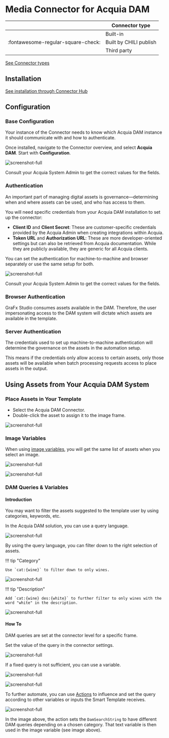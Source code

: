 # Media Connector for Acquia DAM

|  | Connector type |
| --- | --- |
|  | Built-in |
| :fontawesome-regular-square-check: | Built by CHILI publish |
|  | Third party |

[See Connector types](/GraFx-Studio/concepts/connectors/#types-of-connectors)

## Installation

[See installation through Connector Hub](/GraFx-Studio/guides/connector-hub/)

## Configuration

### Base Configuration

Your instance of the Connector needs to know which Acquia DAM instance it should communicate with and how to authenticate.

Once installed, navigate to the Connector overview, and select **Acquia DAM**. Start with **Configuration**.

![screenshot-full](config.png)

Consult your Acquia System Admin to get the correct values for the fields.

### Authentication

An important part of managing digital assets is governance—determining when and where assets can be used, and who has access to them.

You will need specific credentials from your Acquia DAM installation to set up the connector:

- **Client ID** and **Client Secret**: These are customer-specific credentials provided by the Acquia Admin when creating integrations within Acquia.
- **Token URL** and **Authorization URL**: These are more developer-oriented settings but can also be retrieved from Acquia documentation. While they are publicly available, they are generic for all Acquia clients.

You can set the authentication for machine-to-machine and browser separately or use the same setup for both.

![screenshot-full](config-auth.png)

Consult your Acquia System Admin to get the correct values for the fields.

### Browser Authentication

GraFx Studio consumes assets available in the DAM. Therefore, the user impersonating access to the DAM system will dictate which assets are available in the template.

### Server Authentication

The credentials used to set up machine-to-machine authentication will determine the governance on the assets in the automation setup.

This means if the credentials only allow access to certain assets, only those assets will be available when batch processing requests access to place assets in the output.

## Using Assets from Your Acquia DAM System

### Place Assets in Your Template

- Select the Acquia DAM Connector.
- Double-click the asset to assign it to the image frame.

![screenshot-full](acquia_assets.gif)

### Image Variables

When using [image variables](/GraFx-Studio/guides/template-variables/assign/#assign-template-variable-to-image-frame), you will get the same list of assets when you select an image.

![screenshot-full](var1.png)

![screenshot-full](var2.png)

### DAM Queries & Variables

#### Introduction

You may want to filter the assets suggested to the template user by using categories, keywords, etc.

In the Acquia DAM solution, you can use a query language.

![screenshot-full](assets1.png)

By using the query language, you can filter down to the right selection of assets.

!!! tip "Category"

    Use `cat:{wine}` to filter down to only wines.

![screenshot-full](assets2.png)

!!! tip "Description"

    Add `cat:{wine} des:{white}` to further filter to only wines with the word "white" in the description.
    
![screenshot-full](assets3.png)

#### How To

DAM queries are set at the connector level for a specific frame.

Set the value of the query in the connector settings.

![screenshot-full](query1.png)

If a fixed query is not sufficient, you can use a variable.

![screenshot-full](query2.png)

![screenshot-full](query3.png)

To further automate, you can use [Actions](/GraFx-Studio/guides/actions/create/) to influence and set the query according to other variables or inputs the Smart Template receives.

![screenshot-full](query4.png)

In the image above, the action sets the `DamSearchString` to have different DAM queries depending on a chosen category. That text variable is then used in the image variable (see image above).